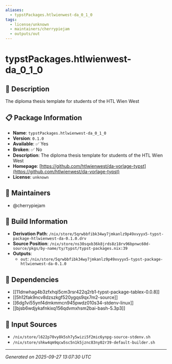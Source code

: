 ```yaml
---
aliases:
  - typstPackages.htlwienwest-da_0_1_0
tags:
  - license/unknown
  - maintainers/cherrypiejam
  - outputs/out
---
```


# typstPackages.htlwienwest-da_0_1_0

## 📝 Description

The diploma thesis template for students of the HTL Wien West

## 📋 Package Information

- **Name**: `typstPackages.htlwienwest-da_0_1_0`
- **Version**: `0.1.0`
- **Available**: ✅ Yes
- **Broken**: ✅ No
- **Description**: The diploma thesis template for students of the HTL Wien West
- **Homepage**: [https://github.com/htlwienwest/da-vorlage-typst](https://github.com/htlwienwest/da-vorlage-typst)
- **License**: `unknown`
## 👥 Maintainers

- @cherrypiejam


## 🔧 Build Information

- **Derivation Path**: `/nix/store/5qrwbbfibk34wy7jmkanlz9p49xvyyx5-typst-package-htlwienwest-da-0.1.0.drv`
- **Source Position**: `/nix/store/ns30sqxb36k8jrds8z18rv96bpnwc60d-source/pkgs/by-name/ty/typst/typst-packages.nix:39`
- **Outputs**:
  - `out`:  `/nix/store/5qrwbbfibk34wy7jmkanlz9p49xvyyx5-typst-package-htlwienwest-da-0.1.0`

## 🔗 Dependencies

- [[11dnwhag4b3zfxhqi5cm3rsr422q2rb1-typst-package-tablex-0.0.8]]
- [[5h12fak9ncv8dzszkgf520ygqs9qx7m2-source]]
- [[6dg1vi55ynf4dmkmmcn945pwdz010s34-stdenv-linux]]
- [[bjsb6wdjykafnkixq156qdvmxhsm2bai-bash-5.3p3]]

## 📁 Input Sources

- `/nix/store/l622p70vy8k5sh7y5wizi5f2mic6ynpg-source-stdenv.sh`
- `/nix/store/shkw4qm9qcw5sc5n1k5jznc83ny02r39-default-builder.sh`

---
*Generated on 2025-09-27 13:07:30 UTC*
